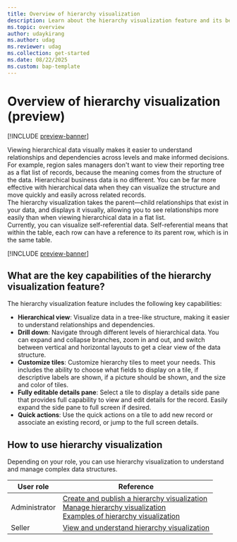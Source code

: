 ```yaml
---
title: Overview of hierarchy visualization
description: Learn about the hierarchy visualization feature and its benefits.
ms.topic: overview
author: udaykirang
ms.author: udag
ms.reviewer: udag
ms.collection: get-started
ms.date: 08/22/2025
ms.custom: bap-template 
---
```


# Overview of hierarchy visualization (preview)

[!INCLUDE [preview-banner](~/../shared-content/shared/preview-includes/preview-banner.md)]

Viewing hierarchical data visually makes it easier to understand relationships and dependencies across levels and make informed decisions. For example, region sales managers don't want to view their reporting tree as a flat list of records, because the meaning comes from the structure of the data. Hierarchical business data is no different. You can be far more effective with hierarchical data when they can visualize the structure and move quickly and easily across related records.  
The hierarchy visualization takes the parent&mdash;child relationships that exist in your data, and displays it visually, allowing you to see relationships more easily than when viewing hierarchical data in a flat list.  
Currently, you can visualize self-referential data. Self-referential means that within the table, each row can have a reference to its parent row, which is in the same table.  
  
[!INCLUDE [preview-banner](~/../shared-content/shared/preview-includes/preview-note-d365.md)]

## What are the key capabilities of the hierarchy visualization feature?

The hierarchy visualization feature includes the following key capabilities:

- **Hierarchical view**: Visualize data in a tree-like structure, making it easier to understand relationships and dependencies.
- **Drill down**: Navigate through different levels of hierarchical data. You can expand and collapse branches, zoom in and out, and switch between vertical and horizontal layouts to get a clear view of the data structure.
- **Customize tiles**: Customize hierarchy tiles to meet your needs. This includes the ability to choose what fields to display on a tile, if descriptive labels are shown, if a picture should be shown, and the size and color of tiles.  
- **Fully editable details pane**: Select a tile to display a details side pane that provides full capability to view and edit details for the record. Easily expand the side pane to full screen if desired.  
- **Quick actions**: Use the quick actions on a tile to add new record or associate an existing record, or jump to the full screen details.  

## How to use hierarchy visualization

Depending on your role, you can use hierarchy visualization to understand and manage complex data structures.  

| User role | Reference |
|-----------|-----------|
| Administrator | [Create and publish a hierarchy visualization](create-activate-hierarchy-visualizations.md)<br>[Manage hierarchy visualization](manage-hierarchy-visualizations.md)<br>[Examples of hierarchy visualization](examples-hierarchy-visualizations.md) |
| Seller | [View and understand hierarchy visualization](view-hierarchy-visualizations.md) |


